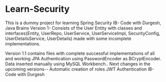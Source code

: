 # Learn-Security


This is a dummy project for learning Spring Security 
IB- Code with Durgesh, Java Brains
Version 1- Consists of the User Entity with classes and interfaces(Entity, UserRepo, UserService, UserServiceImpl, SecurityConfig, UserDetailsService, UserDetails) made with some incomplete implementations.


Version 1.1 contains files with complete successful implementations of all and working JPA Authentication using PasswordEncoder as BCryptEncoder. Data inserted manually using MySQL Workbench..
Next changes in the upcoming versions--
Automatic creation of roles
JWT Authentication IB- Code with Durgesh
